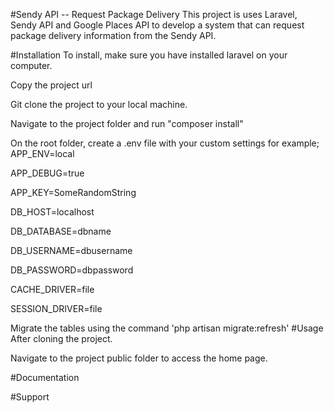 #Sendy API -- Request Package Delivery
This project is uses Laravel, Sendy API and Google Places API to develop a system that can request package delivery information from the Sendy API.

#Installation
To install, make sure you have installed laravel on your computer.

Copy the project url 

Git clone the project to your local machine.

Navigate to the project folder and run "composer install"

On the root folder, create a .env file with your custom settings for example;
  APP_ENV=local
  
  APP_DEBUG=true
  
  APP_KEY=SomeRandomString
  
  DB_HOST=localhost
  
  DB_DATABASE=dbname
  
  DB_USERNAME=dbusername
  
  DB_PASSWORD=dbpassword
  
  CACHE_DRIVER=file
  
  SESSION_DRIVER=file

Migrate the tables using the command 'php artisan migrate:refresh'
#Usage
After cloning the project.

Navigate to the project public folder to access the home page.

#Documentation

#Support
